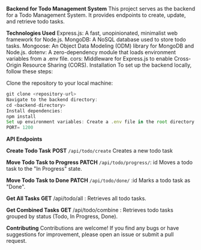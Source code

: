 **Backend for Todo Management System**
This project serves as the backend for a Todo Management System. It provides endpoints to create, update, and retrieve todo tasks.

**Technologies Used**
Express.js: A fast, unopinionated, minimalist web framework for Node.js.
MongoDB: A NoSQL database used to store todo tasks.
Mongoose: An Object Data Modeling (ODM) library for MongoDB and Node.js.
dotenv: A zero-dependency module that loads environment variables from a .env file.
cors: Middleware for Express.js to enable Cross-Origin Resource Sharing (CORS).
Installation
To set up the backend locally, follow these steps:

Clone the repository to your local machine:
```Typescript
git clone <repository-url>
Navigate to the backend directory:
cd <backend-directory>
Install dependencies:
npm install
Set up environment variables: Create a .env file in the root directory of the backend and define the following variables:
PORT= 1200
```
**API Endpoints**

**Create Todo Task**
**POST** `/api/todo/create`
Creates a new todo task

**Move Todo Task to Progress**
**PATCH** `/api/todo/progress/`:
id Moves a todo task to the "In Progress" state.

**Move Todo Task to Done**
**PATCH** `/api/todo/done/` :id Marks a todo task as "Done".

**Get All Tasks**
**GET** /api/todo/all : Retrieves all todo tasks.

**Get Combined Tasks**
**GET** /api/todo/combine : Retrieves todo tasks grouped by status (Todo, In Progress, Done).

**Contributing**
Contributions are welcome! If you find any bugs or have suggestions for improvement, please open an issue or submit a pull request.
